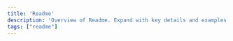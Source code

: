 ```yaml
---
title: 'Readme'
description: 'Overview of Readme. Expand with key details and examples.'
tags: ["readme"]
---
```


